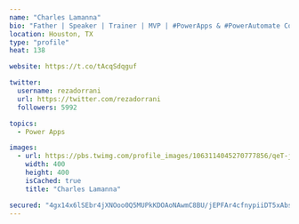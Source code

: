 ```yaml
---
name: "Charles Lamanna"
bio: "Father | Speaker | Trainer | MVP | #PowerApps & #PowerAutomate Community Super User | YouTuber Right-pointing triangle http://youtube.com/c/rezadorrani | Learn - Share - Clockwise rightwards and leftwards open circle arrows"
location: Houston, TX
type: "profile"
heat: 138

website: https://t.co/tAcqSdqguf

twitter:
  username: rezadorrani
  url: https://twitter.com/rezadorrani
  followers: 5992

topics:
  - Power Apps

images:
  - url: https://pbs.twimg.com/profile_images/1063114045270777856/qeT-jpWr_400x400.jpg
    width: 400
    height: 400
    isCached: true
    title: "Charles Lamanna"

secured: "4gx14x6lSEbr4jXNOoo0Q5MUPkKDOAoNAwmC8BU/jEPFAr4cfnypiiDT5xAbsDrOmXQVlRji2iy07ybKn0q5kQ3bEgRKaz3tuJuO+lHZAItgKPfSnNM/lkZP3FcO2p01qSzPMt3zE+LKQMfeEskCy9HINrxf/ajqmYj3UxZaxtOd3rOSg1SmkKKr/Sy6g5fmm21JkEzaGYJUHXCoRzAiv4CArhdSyhqUgX6l6RYLeLVReKZMAD2STVGsBoXbrmoWZfbLZvVGfoJXNzzgplQUkO7FYjVtuTkbGbhbECi8Pqf5GRJ9/i8z04sBMivGfr+Vx1nDPoOMyVlXKryzC1VyKvUO4moRX5bhOM7hd4lGKkhr0g5NWuXqHvExBUKbA5hS4Cye5jbDu1fPde6xj0X1Zdt+QXfqaX7TspywdqGth+o=;LLxfRKPkCY2FOqv4Q4iUOw=="
---
```


